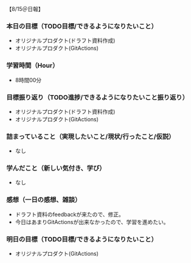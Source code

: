 【8/15＠日報】
### 本日の目標（TODO目標/できるようになりたいこと）
- オリジナルプロダクト(ドラフト資料作成)
- オリジナルプロダクト(GitActions)
### 学習時間（Hour）
- 8時間00分
### 目標振り返り（TODO進捗/できるようになりたいこと振り返り）
- オリジナルプロダクト(ドラフト資料作成)
- オリジナルプロダクト(GitActions)
### 詰まっていること（実現したいこと/現状/行ったこと/仮説）
- なし
### 学んだこと（新しい気付き、学び）
- なし
### 感想（一日の感想、雑談）
- ドラフト資料のfeedbackが来たので、修正。
- 今日はあまりGitActionsが出来なかったので、学習を進めたい。
### 明日の目標（TODO目標/できるようになりたいこと）
- オリジナルプロダクト(GitActions)
